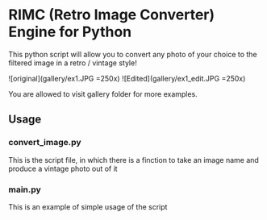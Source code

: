 # RIMC (Retro Image Converter) Engine for Python

This python script will allow you to convert any photo of your choice to the filtered image in a retro / vintage style!

![original](gallery/ex1.JPG =250x)
![Edited](gallery/ex1_edit.JPG =250x)

You are allowed to visit gallery folder for more examples.

## Usage

### convert_image.py

This is the script file, in which there is a finction to take an image name and produce a vintage photo out of it

### main.py

This is an example of simple usage of the script
